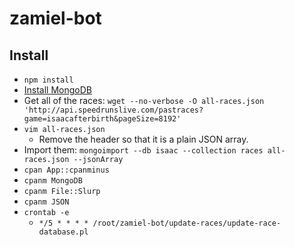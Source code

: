 # zamiel-bot

Install
-------

* `npm install`
* [Install MongoDB](https://docs.mongodb.com/manual/tutorial/install-mongodb-on-ubuntu/)
* Get all of the races: `wget --no-verbose -O all-races.json 'http://api.speedrunslive.com/pastraces?game=isaacafterbirth&pageSize=8192'`
* `vim all-races.json`
  * Remove the header so that it is a plain JSON array.
* Import them: `mongoimport --db isaac --collection races all-races.json --jsonArray`
* `cpan App::cpanminus`
* `cpanm MongoDB`
* `cpanm File::Slurp`
* `cpanm JSON`
* `crontab -e`
  * `*/5 * * * * /root/zamiel-bot/update-races/update-race-database.pl`
